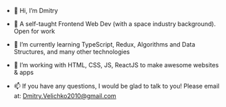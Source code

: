 - 👋 Hi, I’m Dmitry 

- 👀 A self-taught Frontend Web Dev (with a space industry background). Open for work

- 🌱 I’m currently learning TypeScript, Redux, Algorithms and Data Structures, and many other technologies

- 💞️ I’m working with HTML, CSS, JS, ReactJS to make awesome websites & apps

- 📫 If you have any questions, I would be glad to talk to you! Please email at: Dmitry.Velichko2010@gmail.com 

